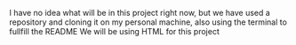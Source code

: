 I have no idea what will be in this project right now, but we have used a repository and cloning it on my personal machine, also using the terminal to fullfill the README
We will be using HTML for this project
